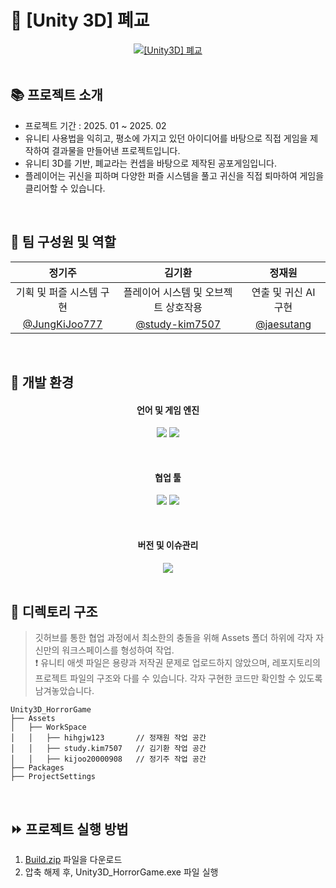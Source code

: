 
<h1> 👻 [Unity 3D] 폐교</h1>
<div align="center">
  <a href="https://www.youtube.com/watch?v=KHmNqo6MA3s">
    <img src="https://img.youtube.com/vi/KHmNqo6MA3s/0.jpg" alt="[Unity3D] 폐교">
  </a>
</div>


<br>

<h2>📚 프로젝트 소개 </h2>

- 프로젝트 기간 : 2025. 01 ~ 2025. 02 
- 유니티 사용법을 익히고, 평소에 가지고 있던 아이디어를 바탕으로 직접 게임을 제작하여 결과물을 만들어낸 프로젝트입니다.
- 유니티 3D를 기반, 폐교라는 컨셉을 바탕으로 제작된 공포게임입니다.
- 플레이어는 귀신을 피하며 다양한 퍼즐 시스템을 풀고 귀신을 직접 퇴마하여 게임을 클리어할 수 있습니다.

<br>

<h2>🧑 팀 구성원 및 역할</h2>
<div align="center">

| **정기주** | **김기환** | **정재원** |
| :------: |  :------: | :------: |
| 기획 및 퍼즐 시스템 구현 | 플레이어 시스템 및 오브젝트 상호작용 | 연출 및 귀신 AI 구현 |
| [@JungKiJoo777](https://github.com/JungKiJoo777) | [@study-kim7507](https://github.com/study-kim7507) | [@jaesutang](https://github.com/jaesutang)| 

</div>

<br>

<h2>🔧 개발 환경 </h2>
<div align="center">

#### 언어 및 게임 엔진   
<img src="https://img.shields.io/badge/C%23-00599C?style=for-the-badge&logo=c%2B%2B&logoColor=white"> <img src="https://img.shields.io/badge/unity Engine-FFFFFF.svg?style=for-the-badge&logo=unity&logoColor=black">   

<br>

#### 협업 툴   
<img src="https://img.shields.io/badge/trello-0052CC.svg?style=for-the-badge&logo=trello&logoColor=white"> <img src="https://img.shields.io/badge/discord-5865F2.svg?style=for-the-badge&logo=discord&logoColor=white">

<br>

#### 버전 및 이슈관리      
<img src="https://img.shields.io/badge/github-181717.svg?style=for-the-badge&logo=github&logoColor=white">   

</div>

<br>


<h2>📁 디렉토리 구조 </h2>

> 깃허브를 통한 협업 과정에서 최소한의 충돌을 위해 Assets 폴더 하위에 각자 자신만의 워크스페이스를 형성하여 작업.   
> ❗ 유니티 애셋 파일은 용량과 저작권 문제로 업로드하지 않았으며, 레포지토리의 프로젝트 파일의 구조와 다를 수 있습니다. 각자 구현한 코드만 확인할 수 있도록 남겨놓았습니다.
```
Unity3D_HorrorGame
├── Assets
│   ├── WorkSpace
│   │   ├── hihgjw123       // 정재원 작업 공간
│   │   ├── study.kim7507   // 김기환 작업 공간
│   │   ├── kijoo20000908   // 정기주 작업 공간
├── Packages
├── ProjectSettings
```

<br>

<h2> ⏩ 프로젝트 실행 방법 </h2>

1. [Build.zip](https://drive.google.com/file/d/1V3SRvCIdr4q_sBxEey44jMqbEsRj1wg8/view?usp=sharing) 파일을 다운로드
2. 압축 해제 후, Unity3D_HorrorGame.exe 파일 실행


